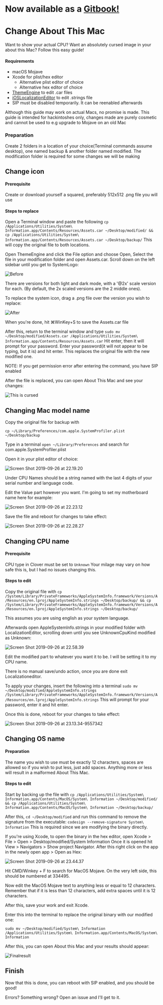 # Now available as a [Gitbook!](https://elso.gitbook.io/about-this-mac/)






# Change About This Mac


Want to show your actual CPU? Want an absolutely cursed image in your about this Mac? Follow this easy guide!

#### Requirements

* macOS Mojave
* Xcode for plist/hex editor
  * Alternative plist editor of choice
  * Alternative hex editor of choice
* [ThemeEngine](https://github.com/alexzielenski/ThemeEngine/releases) to edit .car files
* [iOSLocalizationEditor](https://github.com/igorkulman/iOSLocalizationEditor) to edit .strings file
* SIP must be disabled temporarily. It can be reenabled afterwards

Although this guide may work on actual Macs, no promise is made. This guide is intended for hackintoshes only, changes made are purely cosmetic and cannot be used to e.g upgrade to Mojave on an old Mac

### Preparation

Create 2 folders in a location of your choice\(Terminal commands assume desktop\), one named backup & another folder named modified. The modification folder is required for some changes we will be making

## Change icon

#### Prerequisite

Create or download yourself a squared, preferably 512x512 .png file you will use

#### Steps to replace

Open a Terminal window and paste the following `cp /Applications/Utilities/System\ Information.app/Contents/Resources/Assets.car ~/Desktop/modified/ && cp /Applications/Utilities/System\ Information.app/Contents/Resources/Assets.car ~/Desktop/backup/`  This will copy the original file to both locations.

Open ThemeEngine and click the File option and choose Open, Select the file in your modification folder and open Assets.car. Scroll down on the left sidebar until you get to SystemLogo:

![Before](.gitbook/assets/before-icon.png)

There are versions for both light and dark mode, with a '@2x' scale version for each. \(By default, the 2x scaled versions are the 2 middle ones\).

To replace the system icon, drag a .png file over the version you wish to replace:

![After](.gitbook/assets/after-icon.png)

When you're done, hit ⌘WinKey+S to save the Assets.car file

After this, return to the terminal window and type `sudo mv ~/Desktop/modified/Assets.car /Applications/Utilities/System\ Information.app/Contents/Resources/Assets.car` Hit enter, then it will prompt for your password. Enter your password\(it will not appear to be typing, but it is\) and hit enter. This replaces the original file with the new modified one.

NOTE: If you get permission error after entering the command, you have SIP enabled

After the file is replaced, you can open About This Mac and see your changes:

![This is cursed](.gitbook/assets/iconapplied.png)

## Changing Mac model name

Copy the original file for backup with

`cp ~/Library/Preferences/com.apple.SystemProfiler.plist ~/Desktop/backup`

Type in a terminal `open ~/Library/Preferences` and search for com.apple.SystemProfiler.plist

Open it in your plist editor of choice:

![Screen Shot 2019-09-26 at 22.19.20](.gitbook/assets/systemprofilerbefore.png)

Under CPU Names should be a string named with the last 4 digits of your serial number and language code.

Edit the Value part however you want. I'm going to set my motherboard name here for example:

![Screen Shot 2019-09-26 at 22.23.12](.gitbook/assets/systemprofilerafter.png)

Save the file and reboot for changes to take effect:

![Screen Shot 2019-09-26 at 22.28.27](.gitbook/assets/beforecpu.png)

## Changing CPU name

#### Prerequisite

CPU type in Clover must be set to `Unknown` Your milage may vary on how safe this is, but I had no issues changing this.

#### Steps to edit

Copy the original file with `cp /System/Library/PrivateFrameworks/AppleSystemInfo.framework/Versions/A/Resources/en.lproj/AppleSystemInfo.strings ~/Desktop/backup/ && cp /System/Library/PrivateFrameworks/AppleSystemInfo.framework/Versions/A/Resources/en.lproj/AppleSystemInfo.strings ~/Desktop/backup/`

This assumes you are using english as your system language.

Afterwards open AppleSystemInfo.strings in your modified folder with LocalizationEditor, scrolling down until you see UnknownCpuKind modified as Unknown:

![Screen Shot 2019-09-26 at 22.58.39](.gitbook/assets/localeditor.png)

Edit the modified part to whatever you want it to be. I will be setting it to my CPU name.

There is no manual save/undo action, once you are done exit Localizationeditor.

To apply your changes, insert the following into a terminal `sudo mv ~/Desktop/modified/AppleSystemInfo.strings /System/Library/PrivateFrameworks/AppleSystemInfo.framework/Versions/A/Resources/en.lproj/AppleSystemInfo.strings` This will prompt for your password, enter it and hit enter.

Once this is done, reboot for your changes to take effect:

![Screen Shot 2019-09-26 at 23.13.34-9557342](.gitbook/assets/2ndlast.png)

## Changing OS name

#### Preparation

The name you wish to use must be exactly 12 characters, spaces are allowed so if you wish to put less, just add spaces. Anything more or less will result in a malformed About This Mac.

#### Steps to edit

Start by backing up the file with `cp /Applications/Utilities/System\ Information.app/Contents/MacOS/System\ Information ~/Desktop/modified/ && cp /Applications/Utilities/System\ Information.app/Contents/MacOS/System\ Information ~/Desktop/backup/`

After this, `cd ~/Desktop/modified` and run this command to remove the signature from the executable: `codesign --remove-signature System\ Information` This is required since we are modifying the binary directly.

If you're using Xcode, to open the binary in the hex editor, open Xcode &gt; File &gt; Open &gt; Desktop/modified/System Information Once it is opened hit View &gt; Navigators &gt; Show project Navigator. After this right click on the app in the newly open app &gt; Open as Hex:

![Screen Shot 2019-09-26 at 23.44.37](.gitbook/assets/hexeditor.png)

Hit CMD/Winkey + F to search for MacOS Mojave. On the very left side, this should be numbered at 334495.

Now edit the MacOS Mojave text to anything less or equal to 12 characters. Remember that if it is less than 12 characters, add extra spaces until it is 12 characters.

After this, save your work and exit Xcode.

Enter this into the terminal to replace the original binary with our modified one:

`sudo mv ~/Desktop/modified/System\ Information /Applications/Utilities/System\ Information.app/Contents/MacOS/System\ Information`

After this, you can open About this Mac and your results should appear:

![Finalresult](.gitbook/assets/finalresult.png)

## Finish

Now that this is done, you can reboot with SIP enabled, and you should be good!

Errors? Something wrong? Open an issue and I'll get to it.

